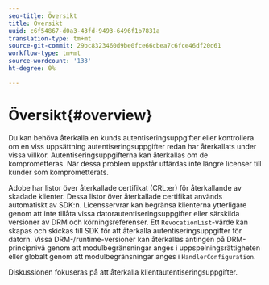 ```yaml
---
seo-title: Översikt
title: Översikt
uuid: c6f54867-d0a3-43fd-9493-6496f1b7831a
translation-type: tm+mt
source-git-commit: 29bc8323460d9be0fce66cbea7c6fce46df20d61
workflow-type: tm+mt
source-wordcount: '133'
ht-degree: 0%

---
```



# Översikt{#overview}

Du kan behöva återkalla en kunds autentiseringsuppgifter eller kontrollera om en viss uppsättning autentiseringsuppgifter redan har återkallats under vissa villkor. Autentiseringsuppgifterna kan återkallas om de komprometteras. När dessa problem uppstår utfärdas inte längre licenser till kunder som komprometterats.

Adobe har listor över återkallade certifikat (CRL:er) för återkallande av skadade klienter. Dessa listor över återkallade certifikat används automatiskt av SDK:n. Licensservrar kan begränsa klienterna ytterligare genom att inte tillåta vissa datorautentiseringsuppgifter eller särskilda versioner av DRM och körningsreferenser. Ett `RevocationList`-värde kan skapas och skickas till SDK för att återkalla autentiseringsuppgifter för datorn. Vissa DRM-/runtime-versioner kan återkallas antingen på DRM-principnivå genom att modulbegränsningar anges i uppspelningsrättigheten eller globalt genom att modulbegränsningar anges i `HandlerConfiguration`.

Diskussionen fokuseras på att återkalla klientautentiseringsuppgifter.

